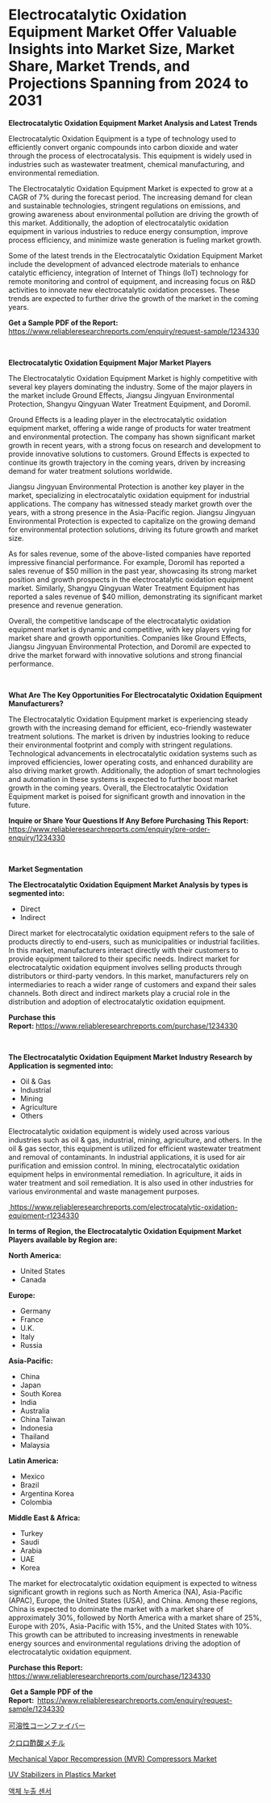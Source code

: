 <p><h1>Electrocatalytic Oxidation Equipment Market Offer Valuable Insights into Market Size, Market Share, Market Trends, and Projections Spanning from 2024 to 2031</h1></p><p><strong>Electrocatalytic Oxidation Equipment Market Analysis and Latest Trends</strong></p>
<p><p>Electrocatalytic Oxidation Equipment is a type of technology used to efficiently convert organic compounds into carbon dioxide and water through the process of electrocatalysis. This equipment is widely used in industries such as wastewater treatment, chemical manufacturing, and environmental remediation.</p><p>The Electrocatalytic Oxidation Equipment Market is expected to grow at a CAGR of 7% during the forecast period. The increasing demand for clean and sustainable technologies, stringent regulations on emissions, and growing awareness about environmental pollution are driving the growth of this market. Additionally, the adoption of electrocatalytic oxidation equipment in various industries to reduce energy consumption, improve process efficiency, and minimize waste generation is fueling market growth.</p><p>Some of the latest trends in the Electrocatalytic Oxidation Equipment Market include the development of advanced electrode materials to enhance catalytic efficiency, integration of Internet of Things (IoT) technology for remote monitoring and control of equipment, and increasing focus on R&D activities to innovate new electrocatalytic oxidation processes. These trends are expected to further drive the growth of the market in the coming years.</p></p>
<p><strong>Get a Sample PDF of the Report:&nbsp;</strong> <a href="https://www.reliableresearchreports.com/enquiry/request-sample/1234330">https://www.reliableresearchreports.com/enquiry/request-sample/1234330</a></p>
<p>&nbsp;</p>
<p><strong>Electrocatalytic Oxidation Equipment Major Market Players</strong></p>
<p><p>The Electrocatalytic Oxidation Equipment Market is highly competitive with several key players dominating the industry. Some of the major players in the market include Ground Effects, Jiangsu Jingyuan Environmental Protection, Shangyu Qingyuan Water Treatment Equipment, and Doromil.</p><p>Ground Effects is a leading player in the electrocatalytic oxidation equipment market, offering a wide range of products for water treatment and environmental protection. The company has shown significant market growth in recent years, with a strong focus on research and development to provide innovative solutions to customers. Ground Effects is expected to continue its growth trajectory in the coming years, driven by increasing demand for water treatment solutions worldwide.</p><p>Jiangsu Jingyuan Environmental Protection is another key player in the market, specializing in electrocatalytic oxidation equipment for industrial applications. The company has witnessed steady market growth over the years, with a strong presence in the Asia-Pacific region. Jiangsu Jingyuan Environmental Protection is expected to capitalize on the growing demand for environmental protection solutions, driving its future growth and market size.</p><p>As for sales revenue, some of the above-listed companies have reported impressive financial performance. For example, Doromil has reported a sales revenue of $50 million in the past year, showcasing its strong market position and growth prospects in the electrocatalytic oxidation equipment market. Similarly, Shangyu Qingyuan Water Treatment Equipment has reported a sales revenue of $40 million, demonstrating its significant market presence and revenue generation.</p><p>Overall, the competitive landscape of the electrocatalytic oxidation equipment market is dynamic and competitive, with key players vying for market share and growth opportunities. Companies like Ground Effects, Jiangsu Jingyuan Environmental Protection, and Doromil are expected to drive the market forward with innovative solutions and strong financial performance.</p></p>
<p>&nbsp;</p>
<p><strong>What Are The Key Opportunities For Electrocatalytic Oxidation Equipment Manufacturers?</strong></p>
<p><p>The Electrocatalytic Oxidation Equipment market is experiencing steady growth with the increasing demand for efficient, eco-friendly wastewater treatment solutions. The market is driven by industries looking to reduce their environmental footprint and comply with stringent regulations. Technological advancements in electrocatalytic oxidation systems such as improved efficiencies, lower operating costs, and enhanced durability are also driving market growth. Additionally, the adoption of smart technologies and automation in these systems is expected to further boost market growth in the coming years. Overall, the Electrocatalytic Oxidation Equipment market is poised for significant growth and innovation in the future.</p></p>
<p><strong>Inquire or Share Your Questions If Any Before Purchasing This Report:</strong> <a href="https://www.reliableresearchreports.com/enquiry/pre-order-enquiry/1234330">https://www.reliableresearchreports.com/enquiry/pre-order-enquiry/1234330</a></p>
<p>&nbsp;</p>
<p><strong>Market Segmentation</strong></p>
<p><strong>The Electrocatalytic Oxidation Equipment Market Analysis by types is segmented into:</strong></p>
<p><ul><li>Direct</li><li>Indirect</li></ul></p>
<p><p>Direct market for electrocatalytic oxidation equipment refers to the sale of products directly to end-users, such as municipalities or industrial facilities. In this market, manufacturers interact directly with their customers to provide equipment tailored to their specific needs. Indirect market for electrocatalytic oxidation equipment involves selling products through distributors or third-party vendors. In this market, manufacturers rely on intermediaries to reach a wider range of customers and expand their sales channels. Both direct and indirect markets play a crucial role in the distribution and adoption of electrocatalytic oxidation equipment.</p></p>
<p><strong>Purchase this Report:&nbsp;</strong><a href="https://www.reliableresearchreports.com/purchase/1234330">https://www.reliableresearchreports.com/purchase/1234330</a></p>
<p>&nbsp;</p>
<p><strong>The Electrocatalytic Oxidation Equipment Market Industry Research by Application is segmented into:</strong></p>
<p><ul><li>Oil & Gas</li><li>Industrial</li><li>Mining</li><li>Agriculture</li><li>Others</li></ul></p>
<p><p>Electrocatalytic oxidation equipment is widely used across various industries such as oil & gas, industrial, mining, agriculture, and others. In the oil & gas sector, this equipment is utilized for efficient wastewater treatment and removal of contaminants. In industrial applications, it is used for air purification and emission control. In mining, electrocatalytic oxidation equipment helps in environmental remediation. In agriculture, it aids in water treatment and soil remediation. It is also used in other industries for various environmental and waste management purposes.</p></p>
<p><a href="https://www.reliableresearchreports.com/electrocatalytic-oxidation-equipment-r1234330">&nbsp;https://www.reliableresearchreports.com/electrocatalytic-oxidation-equipment-r1234330</a></p>
<p><strong>In terms of Region, the Electrocatalytic Oxidation Equipment Market Players available by Region are:</strong></p>
<p>
    <p> <strong> North America: </strong>
        <ul>
            <li>United States</li>
            <li>Canada</li>
        </ul>
        </p> 
    <p> <strong> Europe: </strong>
        <ul>
            <li>Germany</li>
            <li>France</li>
            <li>U.K.</li>
            <li>Italy</li>
            <li>Russia</li>
        </ul>
        </p> 
    <p> <strong> Asia-Pacific: </strong>
        <ul>
            <li>China</li>
            <li>Japan</li>
            <li>South Korea</li>
            <li>India</li>
            <li>Australia</li>
            <li>China Taiwan</li>
            <li>Indonesia</li>
            <li>Thailand</li>
            <li>Malaysia</li>
        </ul>
        </p> 
    <p> <strong> Latin America: </strong>
        <ul>
            <li>Mexico</li>
            <li>Brazil</li>
            <li>Argentina Korea</li>
            <li>Colombia</li>
        </ul>
        </p> 
    <p> <strong> Middle East & Africa: </strong>
        <ul>
            <li>Turkey</li>
            <li>Saudi</li>
            <li>Arabia</li>
            <li>UAE</li>
            <li>Korea</li>
        </ul>
    </p>
    </p>
<p><p>The market for electrocatalytic oxidation equipment is expected to witness significant growth in regions such as North America (NA), Asia-Pacific (APAC), Europe, the United States (USA), and China. Among these regions, China is expected to dominate the market with a market share of approximately 30%, followed by North America with a market share of 25%, Europe with 20%, Asia-Pacific with 15%, and the United States with 10%. This growth can be attributed to increasing investments in renewable energy sources and environmental regulations driving the adoption of electrocatalytic oxidation equipment.</p></p>
<p><strong>Purchase this Report: </strong><a href="https://www.reliableresearchreports.com/purchase/1234330">https://www.reliableresearchreports.com/purchase/1234330</a></p>
<p>&nbsp;<strong>Get a Sample PDF of the Report:&nbsp;&nbsp;</strong><a href="https://www.reliableresearchreports.com/enquiry/request-sample/1234330">https://www.reliableresearchreports.com/enquiry/request-sample/1234330</a></p>
<p><strong></strong></p>
<p><p><a href="https://medium.com/@douglasyoung526/%E5%8F%AF%E6%BA%B6%E6%80%A7%E3%82%B3%E3%83%BC%E3%83%B3%E3%83%95%E3%82%A1%E3%82%A4%E3%83%90%E3%83%BC%E5%B8%82%E5%A0%B4%E3%81%AE%E8%A6%8F%E6%A8%A1%E3%81%A8%E5%B8%82%E5%A0%B4%E5%8B%95%E5%90%91-%E5%AE%8C%E5%85%A8%E3%81%AA%E7%94%A3%E6%A5%AD%E6%A6%82%E6%B3%81-2024%E5%B9%B4%E3%81%8B%E3%82%892031%E5%B9%B4-f9b8bb9f1a91">可溶性コーンファイバー</a></p><p><a href="https://medium.com/@clairhane2018/%E3%83%A1%E3%83%81%E3%83%AB%E3%82%AF%E3%83%AD%E3%83%AD%E3%82%A2%E3%82%BB%E3%83%86%E3%83%BC%E3%83%88%E5%B8%82%E5%A0%B4%E5%B1%95%E6%9C%9B-%E6%A5%AD%E7%95%8C%E6%A6%82%E8%A6%81%E3%81%A8%E4%BA%88%E6%B8%AC-2024%E5%B9%B4%E3%81%8B%E3%82%892031%E5%B9%B4-4f83dd58ec20">クロロ酢酸メチル</a></p><p><a href="https://github.com/fiixsa/Market-Research-Report-List-2/blob/main/mechanical-vapor-recompression-mvr-compressors-market.md">Mechanical Vapor Recompression (MVR) Compressors Market</a></p><p><a href="https://issuu.com/reportprime-2/docs/uv-stabilizers-in-plastics-market-size-2030.pptx">UV Stabilizers in Plastics Market</a></p><p><a href="https://github.com/TimmyMann6767/Market-Research-Report-List-1/blob/main/188646937807.md">액체 누출 센서</a></p></p>